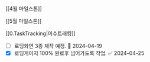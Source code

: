 
[[4월 마일스톤]]

[[5월 마일스톤]]


[[0.TaskTracking|이슈트래킹]] 


- [ ] 로딩화면 3종 제작 예정. 🛫 2024-04-19 
- [x] 로딩게이지 100% 완료후 넘어가도록 작업. ✅ 2024-04-25